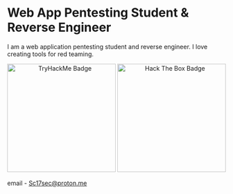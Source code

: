 # Web App Pentesting Student & Reverse Engineer

I am a web application pentesting student and reverse engineer. I love creating tools for red teaming.

<p align="center">
  <img src="https://tryhackme-badges.s3.amazonaws.com/Sc17.png" alt="TryHackMe Badge" width="250"/>
  <img src="https://www.hackthebox.com/badge/image/1694106" alt="Hack The Box Badge" width="250"/>
</p>

email - Sc17sec@proton.me
